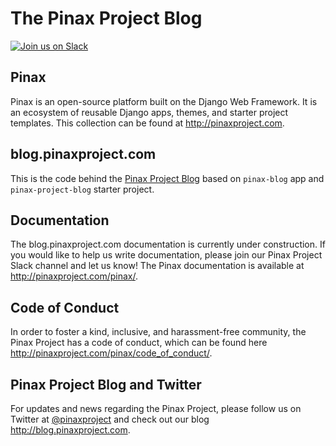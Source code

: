 The Pinax Project Blog
======================

[![Join us on Slack](http://slack.pinaxproject.com/badge.svg)](http://slack.pinaxproject.com/)


Pinax
------

Pinax is an open-source platform built on the Django Web Framework. It is an ecosystem of reusable Django apps, themes, and starter project templates. 
This collection can be found at http://pinaxproject.com.


blog.pinaxproject.com
----------------------

This is the code behind the [Pinax Project Blog](http://blog.pinaxproject.com/) based on `pinax-blog` app and
`pinax-project-blog` starter project.


Documentation
---------------

The blog.pinaxproject.com documentation is currently under construction. If you would like to help us write documentation, please join our Pinax Project Slack channel and let us know! The Pinax documentation is available at http://pinaxproject.com/pinax/.


Code of Conduct
----------------

In order to foster a kind, inclusive, and harassment-free community, the Pinax Project has a code of conduct, which can be found here  http://pinaxproject.com/pinax/code_of_conduct/.


Pinax Project Blog and Twitter
-------------------------------

For updates and news regarding the Pinax Project, please follow us on Twitter at [@pinaxproject](https://twitter.com/pinaxproject) and check out our blog http://blog.pinaxproject.com.
